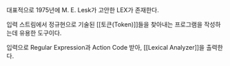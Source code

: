 
대표적으로 1975년에 M. E. Lesk가 고안한 LEX가 존재한다.

입력 스트림에서 정규현으로 기술된 [[토큰(Token)]]들을 찾아내는 프로그램을 작성하는데 유용한 도구이다. 

입력으로 Regular Expression과 Action Code 받아, [[Lexical Analyzer]]을 출력한다.